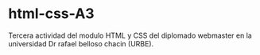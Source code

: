 # html-css-A3
Tercera actividad del modulo HTML y CSS del diplomado webmaster en la universidad Dr rafael belloso chacin (URBE).
